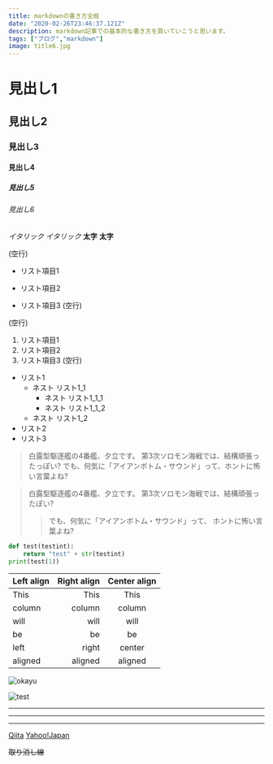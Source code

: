 ```yaml
---
title: markdownの書き方全般
date: "2020-02-26T23:46:37.121Z"
description: markdown記事での基本的な書き方を買いていこうと思います。
tags: ["ブログ","markdown"]
image: title6.jpg
---
```


# 見出し1
## 見出し2
### 見出し3
#### 見出し4
##### 見出し5
###### 見出し6

*イタリック*
_イタリック_
**太字**
__太字__

(空行)
* リスト項目1
+ リスト項目2
- リスト項目3
(空行)

(空行)
1. リスト項目1
2. リスト項目2
3. リスト項目3
(空行)

- リスト1
  - ネスト リスト1_1
     - ネスト リスト1_1_1
     - ネスト リスト1_1_2
  - ネスト リスト1_2
- リスト2
- リスト3


> 白露型駆逐艦の4番艦、夕立です。
> 第3次ソロモン海戦では、結構頑張ったっぽい?
> でも、何気に「アイアンボトム・サウンド」って、ホントに怖い言葉よね?

> 白露型駆逐艦の4番艦、夕立です。
> 第3次ソロモン海戦では、結構頑張ったぽい?
>>でも、何気に「アイアンボトム・サウンド」って、
>>ホントに怖い言葉よね?

```python
def test(testint):
    return "test" + str(testint)
print(test(1))
```


| Left align | Right align | Center align |
|:-----------|------------:|:------------:|
| This       |        This |     This     |
| column     |      column |    column    |
| will       |        will |     will     |
| be         |          be |      be      |
| left       |       right |    center    |
| aligned    |     aligned |   aligned    |

![okayu](http://i.imgur.com/Jjwsc.jpg)

![test](/title6.jpg)

---
***
* * *

[Qiita](http://qiita.com/)
[Yahoo!Japan](http://www.yahoo.co.jp/)

~~取り消し線~~

